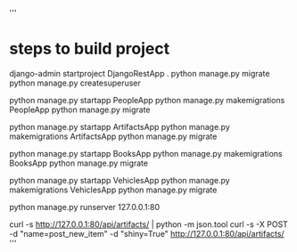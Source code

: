 '''
# steps to build project

django-admin startproject DjangoRestApp .
python manage.py migrate
python manage.py createsuperuser

python manage.py startapp PeopleApp
python manage.py makemigrations PeopleApp
python manage.py migrate

python manage.py startapp ArtifactsApp
python manage.py makemigrations ArtifactsApp
python manage.py migrate

python manage.py startapp BooksApp
python manage.py makemigrations BooksApp
python manage.py migrate


python manage.py startapp VehiclesApp
python manage.py makemigrations VehiclesApp
python manage.py migrate

python manage.py runserver 127.0.0.1:80

curl -s http://127.0.0.1:80/api/artifacts/ | python -m json.tool
curl -s -X POST -d "name=post_new_item" -d "shiny=True" http://127.0.0.1:80/api/artifacts/
'''